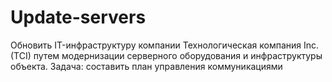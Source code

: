 # Update-servers
Обновить IT-инфраструктуру компании Технологическая компания Inc. (TCI) путем модернизации серверного оборудования и инфраструктуры объекта.
Задача: составить план управления коммуникациями
